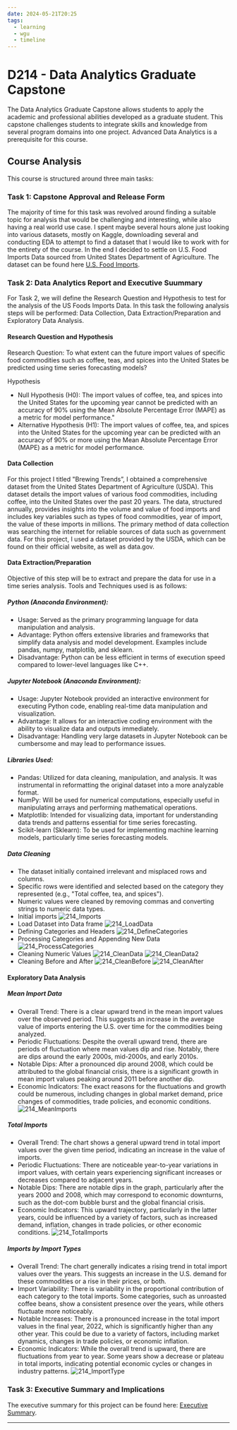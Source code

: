 ```yaml
---
date: 2024-05-21T20:25
tags:
  - learning
  - wgu
  - timeline
---
```


# D214 - Data Analytics Graduate Capstone
The Data Analytics Graduate Capstone allows students to apply the academic and professional abilities developed as a graduate student. This capstone challenges students to integrate skills and knowledge from several program domains into one project. Advanced Data Analytics is a prerequisite for this course.

## Course Analysis
This course is structured around three main tasks:

### Task 1: Capstone Approval and Release Form
The majority of time for this task was revolved around finding a suitable topic for analysis that would be challenging and interesting, while also having a real world use case. I spent maybe several hours alone just looking into various datasets, mostly on Kaggle, downloading several and conducting EDA to attempt to find a dataset that I would like to work with for the entirety of the course. In the end I decided to settle on U.S. Food Imports Data sourced from United States Department of Agriculture. The dataset can be found here [U.S. Food Imports](https://catalog.data.gov/dataset/u-s-food-imports).

### Task 2: Data Analytics Report and Executive Suummary
For Task 2, we will define the Research Question and Hypothesis to test for the analysis of the US Foods Imports Data. In this task the following analysis steps will be performed: Data Collection, Data Extraction/Preparation and Exploratory Data Analysis.
#### Research Question and Hypothesis
Research Question: To what extent can the future import values of specific food commodities such as coffee, teas, and spices into the United States be predicted using time series forecasting models?

Hypothesis
* Null Hypothesis (H0): The import values of coffee, tea, and spices into the United States for the upcoming year cannot be predicted with an accuracy of 90% using the Mean Absolute Percentage Error (MAPE) as a metric for model performance."
* Alternative Hypothesis (H1): The import values of coffee, tea, and spices into the United States for the upcoming year can be predicted with an accuracy of 90% or more using the Mean Absolute Percentage Error (MAPE) as a metric for model performance.
  
#### Data Collection
For this project I titled "Brewing Trends”, I obtained a comprehensive dataset from the United States Department of Agriculture (USDA). This dataset details the import values of various food commodities, including coffee, into the United States over the past 20 years. The data, structured annually, provides insights into the volume and value of food imports and includes key variables such as types of food commodities, year of import, the value of these imports in millions. The primary method of data collection was searching the internet for reliable sources of data such as government data. For this project, I used a dataset provided by the USDA, which can be found on their official website, as well as data.gov.

#### Data Extraction/Preparation
Objective of this step will be to extract and prepare the data for use in a time series analysis. Tools and Techniques used is as follows:
##### Python (Anaconda Environment):
*	Usage: Served as the primary programming language for data manipulation and analysis.
*	Advantage: Python offers extensive libraries and frameworks that simplify data analysis and model development. Examples include pandas, numpy, matplotlib, and sklearn.
*	Disadvantage: Python can be less efficient in terms of execution speed compared to lower-level languages like C++.
##### Jupyter Notebook (Anaconda Environment):
*	Usage: Jupyter Notebook provided an interactive environment for executing Python code, enabling real-time data manipulation and visualization.
*	Advantage: It allows for an interactive coding environment with the ability to visualize data and outputs immediately.
*	Disadvantage: Handling very large datasets in Jupyter Notebook can be cumbersome and may lead to performance issues.
##### Libraries Used:
*	Pandas: Utilized for data cleaning, manipulation, and analysis. It was instrumental in reformatting the original dataset into a more analyzable format.
*	NumPy: Will be used for numerical computations, especially useful in manipulating arrays and performing mathematical operations.
* Matplotlib: Intended for visualizing data, important for understanding data trends and patterns essential for time series forecasting.
* Scikit-learn (Sklearn): To be used for implementing machine learning models, particularly time series forecasting models.

##### Data Cleaning

* The dataset initially contained irrelevant and misplaced rows and columns.
* Specific rows were identified and selected based on the category they represented (e.g., "Total coffee, tea, and spices").
* Numeric values were cleaned by removing commas and converting strings to numeric data types.
* Initial imports
  ![214_Imports](./static/d214/d214_imports.png)
* Load Dataset into Data frame
  ![214_LoadData](./static/d214/d214_load.png)
* Defining Categories and Headers
  ![214_DefineCategories](./static/d214/d214_define.png)
* Processing Categories and Appending New Data
  ![214_ProcessCategories](./static/d214/d214_process.png)
* Cleaning Numeric Values
  ![214_CleanData](./static/d214/d214_numerics.png)
  ![214_CleanData2](./static/d214/d214_numerics_display.png)
* Cleaning Before and After
  ![214_CleanBefore](./static/d214/d214_clean_before.png)
  ![214_CleanAfter](./static/d214/d214_clean_after.png)

#### Exploratory Data Analysis
##### Mean Import Data 
*	Overall Trend: There is a clear upward trend in the mean import values over the observed period. This suggests an increase in the average value of imports entering the U.S. over time for the commodities being analyzed.
*	Periodic Fluctuations: Despite the overall upward trend, there are periods of fluctuation where mean values dip and rise. Notably, there are dips around the early 2000s, mid-2000s, and early 2010s.
*	Notable Dips: After a pronounced dip around 2008, which could be attributed to the global financial crisis, there is a significant growth in mean import values peaking around 2011 before another dip.
*	Economic Indicators: The exact reasons for the fluctuations and growth could be numerous, including changes in global market demand, price changes of commodities, trade policies, and economic conditions.
![214_MeanImports](./static/d214/mean_imports.png)

##### Total Imports
*	Overall Trend: The chart shows a general upward trend in total import values over the given time period, indicating an increase in the value of imports.
*	Periodic Fluctuations: There are noticeable year-to-year variations in import values, with certain years experiencing significant increases or decreases compared to adjacent years.
*	Notable Dips: There are notable dips in the graph, particularly after the years 2000 and 2008, which may correspond to economic downturns, such as the dot-com bubble burst and the global financial crisis.
*	Economic Indicators: This upward trajectory, particularly in the latter years, could be influenced by a variety of factors, such as increased demand, inflation, changes in trade policies, or other economic conditions.
![214_TotalImports](./static/d214/total_imports.png)

##### Imports by Import Types
*	Overall Trend: The chart generally indicates a rising trend in total import values over the years. This suggests an increase in the U.S. demand for these commodities or a rise in their prices, or both.
*	Import Variability: There is variability in the proportional contribution of each category to the total imports. Some categories, such as unroasted coffee beans, show a consistent presence over the years, while others fluctuate more noticeably.
*	Notable Increases: There is a pronounced increase in the total import values in the final year, 2022, which is significantly higher than any other year. This could be due to a variety of factors, including market dynamics, changes in trade policies, or economic inflation.
*	Economic Indicators: While the overall trend is upward, there are fluctuations from year to year. Some years show a decrease or plateau in total imports, indicating potential economic cycles or changes in industry patterns.
![214_ImportType](./static/d214/import_type.png)









### Task 3: Executive Summary and Implications
The executive summary for this project can be found here: [Executive Summary](https://github.com/nay244/D214/blob/main/NaingNay_D214_T3.pdf).

<hr />